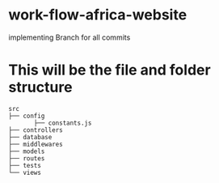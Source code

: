 # work-flow-africa-website
implementing Branch for all commits



# This will be the file and folder structure

    src
    ├── config
           ├── constants.js  
    ├── controllers  
    ├── database
    ├── middlewares 
    ├── models 
    ├── routes   
    ├── tests  
    └── views                     

